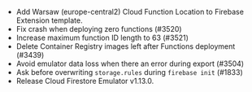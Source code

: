 - Add Warsaw (europe-central2) Cloud Function Location to Firebase Extension template.
- Fix crash when deploying zero functions (#3520)
- Increase maximum function ID length to 63 (#3521)
- Delete Container Registry images left after Functions deployment (#3439)
- Avoid emulator data loss when there an error during export (#3504)
- Ask before overwriting `storage.rules` during `firebase init` (#1833)
- Release Cloud Firestore Emulator v1.13.0.
